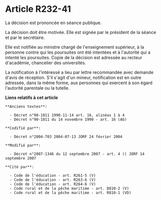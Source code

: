 # Article R232-41

La décision est prononcée en séance publique.

La décision doit être motivée. Elle est signée par le président de la séance et par le secrétaire.

Elle est notifiée au ministre chargé de l'enseignement supérieur, à la personne contre qui les poursuites ont été intentées
et à l'autorité qui a intenté les poursuites. Copie de la décision est adressée au recteur d'académie, chancelier des
universités.

La notification à l'intéressé a lieu par lettre recommandée avec demande d'avis de réception. S'il s'agit d'un mineur,
notification est en outre adressée, dans la même forme, aux personnes qui exercent à son égard l'autorité parentale ou la
tutelle.

**Liens relatifs à cet article**

	**Anciens textes**:

	  - Décret n°90-1011 1990-11-14 art. 16, alinéas 1 à 4
	  - Décret n°90-1011 du 14 novembre 1990 - art. 16 (Ab)

	**Codifié par**:

	  - Décret n°2004-703 2004-07-13 JORF 24 février 2004

	**Modifié par**:

	  - Décret n°2007-1346 du 12 septembre 2007 - art. 4 () JORF 14 septembre 2007

	**Cité par**:

	  - Code de l'éducation - art. R261-5 (V)
	  - Code de l'éducation - art. R263-6 (V)
	  - Code de l'éducation - art. R264-6 (V)
	  - Code rural et de la pêche maritime - art. D810-2 (V)
	  - Code rural et de la pêche maritime - art. R810-1 (VD)

